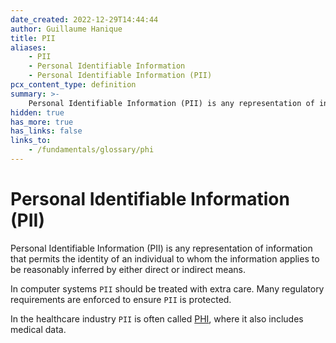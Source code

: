 ```yaml
---
date_created: 2022-12-29T14:44:44
author: Guillaume Hanique
title: PII
aliases:
    - PII
    - Personal Identifiable Information
    - Personal Identifiable Information (PII)
pcx_content_type: definition
summary: >-
    Personal Identifiable Information (PII) is any representation of information that permits the identity of an individual to whom the information applies to be reasonably inferred by either direct or indirect means.
hidden: true
has_more: true
has_links: false
links_to:
    - /fundamentals/glossary/phi
---
```


# Personal Identifiable Information (PII)

Personal Identifiable Information (PII) is any representation of information that permits the identity of an individual to whom the information applies to be reasonably inferred by either direct or indirect means.

In computer systems `PII` should be treated with extra care. Many regulatory requirements are enforced to ensure `PII` is protected.

In the healthcare industry `PII` is often called [PHI](/fundamentals/glossary/phi), where it also includes medical data.
